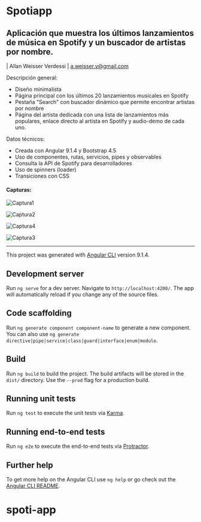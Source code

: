 # Spotiapp

## Aplicación que muestra los últimos lanzamientos de música en Spotify y un buscador de artistas por nombre.
| Allan Weisser Verdessi
| a.weisser.v@gmail.com


Descripción general:

  - Diseño minimalista
  - Página principal con los últimos 20 lanzamientos musicales en Spotify
  - Pestaña "Search" con buscador dinámico que permite encontrar artistas por nombre
  - Página del artista dedicada con una lista de lanzamientos más populares, enlace directo al artista en Spotify y audio-demo de cada uno.


Datos técnicos:

  - Creada con Angular 9.1.4 y Bootstrap 4.5
  - Uso de componentes, rutas, servicios, pipes y observables
  - Consulta la API de Spotify para desarrolladores
  - Uso de spinners (loader)
  - Transiciones con CSS
  
  #### Capturas:
  
![Captura1](https://user-images.githubusercontent.com/19677373/87847491-bed55600-c8a6-11ea-9cfb-7cc616a16755.PNG)

![Captura2](https://user-images.githubusercontent.com/19677373/87847493-c137b000-c8a6-11ea-9fe6-f33f8e5fd0ac.PNG)

![Captura4](https://user-images.githubusercontent.com/19677373/87847497-c3017380-c8a6-11ea-92e7-4bc05dbb8157.PNG)

![Captura3](https://user-images.githubusercontent.com/19677373/87847494-c268dd00-c8a6-11ea-9e01-6d8c1a8b3d63.PNG)

----------

This project was generated with [Angular CLI](https://github.com/angular/angular-cli) version 9.1.4.

## Development server

Run `ng serve` for a dev server. Navigate to `http://localhost:4200/`. The app will automatically reload if you change any of the source files.

## Code scaffolding

Run `ng generate component component-name` to generate a new component. You can also use `ng generate directive|pipe|service|class|guard|interface|enum|module`.

## Build

Run `ng build` to build the project. The build artifacts will be stored in the `dist/` directory. Use the `--prod` flag for a production build.

## Running unit tests

Run `ng test` to execute the unit tests via [Karma](https://karma-runner.github.io).

## Running end-to-end tests

Run `ng e2e` to execute the end-to-end tests via [Protractor](http://www.protractortest.org/).

## Further help

To get more help on the Angular CLI use `ng help` or go check out the [Angular CLI README](https://github.com/angular/angular-cli/blob/master/README.md).
# spoti-app

